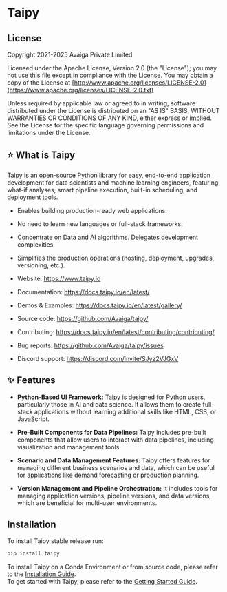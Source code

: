 # Taipy

## License

Copyright 2021-2025 Avaiga Private Limited

Licensed under the Apache License, Version 2.0 (the "License"); you may not use this file
except in compliance with the License. You may obtain a copy of the License at
[http://www.apache.org/licenses/LICENSE-2.0](https://www.apache.org/licenses/LICENSE-2.0.txt)

Unless required by applicable law or agreed to in writing, software distributed under the
License is distributed on an "AS IS" BASIS, WITHOUT WARRANTIES OR CONDITIONS OF ANY KIND,
either express or implied. See the License for the specific language governing permissions
and limitations under the License.

## ⭐️ What is Taipy

Taipy is an open-source Python library for easy, end-to-end application development for data
scientists and machine learning engineers, featuring what-if analyses, smart pipeline execution,
built-in scheduling, and deployment tools.

- Enables building production-ready web applications.
- No need to learn new languages or full-stack frameworks.
- Concentrate on Data and AI algorithms. Delegates development complexities.
- Simplifies the production operations (hosting, deployment, upgrades, versioning, etc.).

- Website: https://www.taipy.io
- Documentation: https://docs.taipy.io/en/latest/
- Demos & Examples: https://docs.taipy.io/en/latest/gallery/
- Source code: https://github.com/Avaiga/taipy/
- Contributing: https://docs.taipy.io/en/latest/contributing/contributing/
- Bug reports: https://github.com/Avaiga/taipy/issues
- Discord support: https://discord.com/invite/SJyz2VJGxV

## ✨ Features

- **Python-Based UI Framework:** Taipy is designed for Python users, particularly those
  in AI and data science. It allows them to create full-stack applications without
  learning additional skills like HTML, CSS, or JavaScript.

- **Pre-Built Components for Data Pipelines:** Taipy includes pre-built components that
  allow users to interact with data pipelines, including visualization and management
  tools.

- **Scenario and Data Management Features:** Taipy offers features for managing different
  business scenarios and data, which can be useful for applications like demand forecasting
  or production planning.

- **Version Management and Pipeline Orchestration:** It includes tools for managing
  application versions, pipeline versions, and data versions, which are beneficial
  for multi-user environments.

## Installation

To install Taipy stable release run:
```bash
pip install taipy
```

To install Taipy on a Conda Environment or from source code, please refer to the
[Installation Guide](https://docs.taipy.io/en/latest/installation/).<br />
To get started with Taipy, please refer to the
[Getting Started Guide](https://docs.taipy.io/en/latest/getting_started/).
